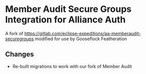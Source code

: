 # Member Audit Secure Groups Integration for Alliance Auth

A fork of https://gitlab.com/eclipse-expeditions/aa-memberaudit-securegroups modified for use by Gooseflock Featheration

## Changes

* Re-built migrations to work with our fork of Member Audit
